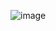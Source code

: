 
![image](https://github.com/longls777/COVID-19-Data-Analysis/tree/master/中美疫情数据对比/中美疫情数据对比曲线.png)

